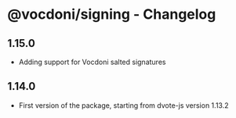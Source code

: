 # @vocdoni/signing - Changelog

## 1.15.0

- Adding support for Vocdoni salted signatures

## 1.14.0

- First version of the package, starting from dvote-js version 1.13.2

